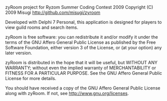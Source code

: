 zyRoom project for Ryzom Summer Coding Contest 2009
Copyright (C) 2009 Misugi
http://github.com/misugi/zyroom

Developed with Delphi 7 Personal,
this application is designed for players to view guild rooms and search items.

zyRoom is free software: you can redistribute it and/or modify
it under the terms of the GNU Affero General Public License as
published by the Free Software Foundation, either version 3 of the
License, or (at your option) any later version.

zyRoom is distributed in the hope that it will be useful,
but WITHOUT ANY WARRANTY; without even the implied warranty of
MERCHANTABILITY or FITNESS FOR A PARTICULAR PURPOSE.  See the
GNU Affero General Public License for more details.

You should have received a copy of the GNU Affero General Public License
along with zyRoom.  If not, see http://www.gnu.org/licenses.